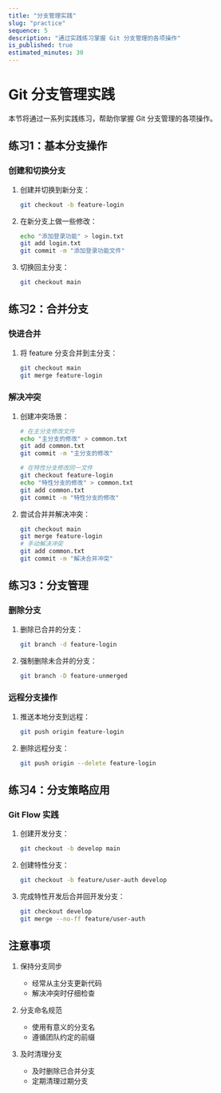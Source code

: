```yaml
---
title: "分支管理实践"
slug: "practice"
sequence: 5
description: "通过实践练习掌握 Git 分支管理的各项操作"
is_published: true
estimated_minutes: 30
---
```


# Git 分支管理实践

本节将通过一系列实践练习，帮助你掌握 Git 分支管理的各项操作。

## 练习1：基本分支操作

### 创建和切换分支

1. 创建并切换到新分支：
   ```bash
   git checkout -b feature-login
   ```

2. 在新分支上做一些修改：
   ```bash
   echo "添加登录功能" > login.txt
   git add login.txt
   git commit -m "添加登录功能文件"
   ```

3. 切换回主分支：
   ```bash
   git checkout main
   ```

## 练习2：合并分支

### 快进合并

1. 将 feature 分支合并到主分支：
   ```bash
   git checkout main
   git merge feature-login
   ```

### 解决冲突

1. 创建冲突场景：
   ```bash
   # 在主分支修改文件
   echo "主分支的修改" > common.txt
   git add common.txt
   git commit -m "主分支的修改"
   
   # 在特性分支修改同一文件
   git checkout feature-login
   echo "特性分支的修改" > common.txt
   git add common.txt
   git commit -m "特性分支的修改"
   ```

2. 尝试合并并解决冲突：
   ```bash
   git checkout main
   git merge feature-login
   # 手动解决冲突
   git add common.txt
   git commit -m "解决合并冲突"
   ```

## 练习3：分支管理

### 删除分支

1. 删除已合并的分支：
   ```bash
   git branch -d feature-login
   ```

2. 强制删除未合并的分支：
   ```bash
   git branch -D feature-unmerged
   ```

### 远程分支操作

1. 推送本地分支到远程：
   ```bash
   git push origin feature-login
   ```

2. 删除远程分支：
   ```bash
   git push origin --delete feature-login
   ```

## 练习4：分支策略应用

### Git Flow 实践

1. 创建开发分支：
   ```bash
   git checkout -b develop main
   ```

2. 创建特性分支：
   ```bash
   git checkout -b feature/user-auth develop
   ```

3. 完成特性开发后合并回开发分支：
   ```bash
   git checkout develop
   git merge --no-ff feature/user-auth
   ```

## 注意事项

1. 保持分支同步
   - 经常从主分支更新代码
   - 解决冲突时仔细检查

2. 分支命名规范
   - 使用有意义的分支名
   - 遵循团队约定的前缀

3. 及时清理分支
   - 及时删除已合并分支
   - 定期清理过期分支